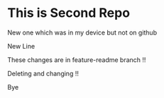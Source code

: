 # This is Second Repo

New one which was in my device but not on github

New Line

These changes are in feature-readme branch !!

Deleting and changing !!

Bye